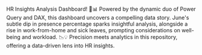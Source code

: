 HR Insights Analysis Dashboard! 🚀📊 
Powered by the dynamic duo of Power Query and DAX, this dashboard uncovers a compelling data story. June's subtle dip in presence percentage sparks insightful analysis, alongside a rise in work-from-home and sick leaves, prompting considerations on well-being and workload. 📉💡 Precision meets analytics in this repository, offering a data-driven lens into HR insights.
